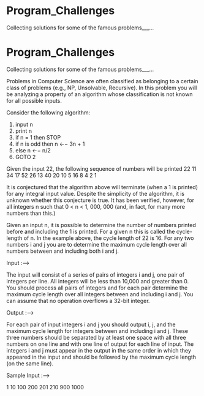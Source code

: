 # Program_Challenges
Collecting solutions for some of the famous problems___...

# Program_Challenges
Collecting solutions for some of the famous problems___...

Problems in Computer Science are often classified as belonging to a certain class of problems (e.g.,
NP, Unsolvable, Recursive). In this problem you will be analyzing a property of an algorithm whose
classification is not known for all possible inputs.

Consider the following algorithm:
1. input n
2. print n
3. if n = 1 then STOP
4. if n is odd then n ←− 3n + 1
5. else n ←− n/2
6. GOTO 2
 
Given the input 22, the following sequence of numbers will be printed
22 11 34 17 52 26 13 40 20 10 5 16 8 4 2 1
   
It is conjectured that the algorithm above will terminate (when a 1 is printed) for any integral input
value. Despite the simplicity of the algorithm, it is unknown whether this conjecture is true. It has
been verified, however, for all integers n such that 0 < n < 1, 000, 000 (and, in fact, for many more
numbers than this.)

Given an input n, it is possible to determine the number of numbers printed before and including
the 1 is printed. For a given n this is called the cycle-length of n. In the example above, the cycle
length of 22 is 16.
For any two numbers i and j you are to determine the maximum cycle length over all numbers
between and including both i and j.

Input :-->

The input will consist of a series of pairs of integers i and j, one pair of integers per line. All integers
will be less than 10,000 and greater than 0.
You should process all pairs of integers and for each pair determine the maximum cycle length over
all integers between and including i and j.
You can assume that no operation overflows a 32-bit integer.

Output :-->

For each pair of input integers i and j you should output i, j, and the maximum cycle length for integers
between and including i and j. These three numbers should be separated by at least one space with all
three numbers on one line and with one line of output for each line of input. The integers i and j must
appear in the output in the same order in which they appeared in the input and should be followed by
the maximum cycle length (on the same line).

Sample Input :-->

1 10
100 200
201 210
900 1000

